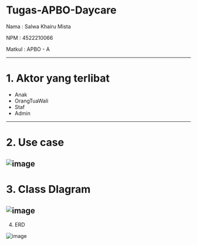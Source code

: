 # Tugas-APBO-Daycare

Nama : Salwa Khairu Mista

NPM : 4522210066

Matkul : APBO - A

---
# 1. Aktor yang terlibat 
   - Anak
   - OrangTuaWali
   - Staf
   - Admin
---

# 2. Use case
   
![image](https://github.com/salwakhairu/Tugas-APBO-Daycare/assets/161412781/c447c9eb-3069-4d60-a74d-ec7480064ccc)
---

# 3. Class DIagram

![image](https://github.com/salwakhairu/Tugas-APBO-Daycare/assets/161412781/2a35e65b-c1c9-4904-9601-9f563f9116c9)
---

4. ERD

![image](https://github.com/salwakhairu/Tugas-APBO-Daycare/assets/161412781/990c0443-98c3-43b3-9cc4-668d235b7bb4)

